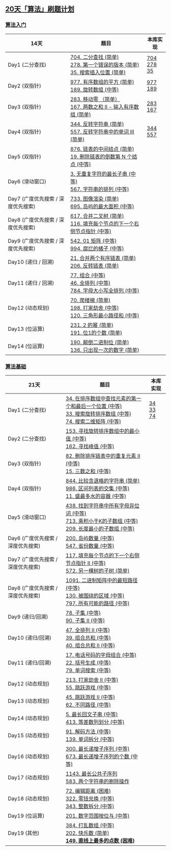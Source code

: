 ## [20天「算法」刷题计划](https://leetcode-cn.com/study-plan/algorithms/)

### [算法入门](https://leetcode-cn.com/study-plan/algorithms/?progress=55sqy0t)

| 14天                               | 题目                                                         | 本库实现                                                     |
| ---------------------------------- | ------------------------------------------------------------ | ------------------------------------------------------------ |
| Day1 (二分查找)                    | [704. 二分查找 (简单) ](https://leetcode-cn.com/problems/binary-search/)<br />[278. 第一个错误的版本 (简单)](https://leetcode-cn.com/problems/first-bad-version/)<br />[35. 搜索插入位置 (简单)](https://leetcode-cn.com/problems/search-insert-position/) | [704](https://git.io/JETC2)<br />[278](https://git.io/JETC6)<br />[35](https://git.io/JETC1) |
| Day2 (双指针)                      | [977. 有序数组的平方 (简单)](https://leetcode-cn.com/problems/squares-of-a-sorted-array/)<br />[189. 旋转数组 (中等)](https://leetcode-cn.com/problems/rotate-array/) | [977](https://git.io/JuVzd)<br />[189](https://git.io/JuVgv) |
| Day3 (双指针)                      | [283. 移动零 （简单）](https://leetcode-cn.com/problems/move-zeroes/) <br />[167. 两数之和 II - 输入有序数组 (简单)](https://leetcode-cn.com/problems/two-sum-ii-input-array-is-sorted/) | [283](https://git.io/JuPiM)<br />[167](https://git.io/JuPih) |
| Day4 (双指针)                      | [344. 反转字符串 (简单)](https://leetcode-cn.com/problems/reverse-string/) <br />[557. 反转字符串中的单词 III (简单)](https://leetcode-cn.com/problems/reverse-words-in-a-string-iii/) | [344](https://github.com/devshiye/Leetcode-Swift/blob/main/Leetcode-Swift/LeetCode%E5%AE%98%E6%96%B9%E5%AD%A6%E4%B9%A0%E8%AE%A1%E5%88%92/20%E5%A4%A9%E3%80%8C%E7%AE%97%E6%B3%95%E3%80%8D%E5%88%B7%E9%A2%98%E8%AE%A1%E5%88%92/%E7%AE%97%E6%B3%95%E5%85%A5%E9%97%A8/08_344-Day20Plan.swift)<br />[557](https://github.com/devshiye/Leetcode-Swift/blob/main/Leetcode-Swift/LeetCode%E5%AE%98%E6%96%B9%E5%AD%A6%E4%B9%A0%E8%AE%A1%E5%88%92/20%E5%A4%A9%E3%80%8C%E7%AE%97%E6%B3%95%E3%80%8D%E5%88%B7%E9%A2%98%E8%AE%A1%E5%88%92/%E7%AE%97%E6%B3%95%E5%85%A5%E9%97%A8/09_557_Day20Plan.swift) |
| Day5 (双指针)                      | [876. 链表的中间结点 (简单)](https://leetcode-cn.com/problems/middle-of-the-linked-list/) <br />[19. 删除链表的倒数第 N 个结点 (中等)](https://leetcode-cn.com/problems/remove-nth-node-from-end-of-list/) |                                                              |
| Day6 (滑动窗口)                    | [3. 无重复字符的最长子串 (中等)](https://leetcode-cn.com/problems/longest-substring-without-repeating-characters/) <br />[567. 字符串的排列 (中等)](https://leetcode-cn.com/problems/permutation-in-string/) |                                                              |
| Day7 (广度优先搜索 / 深度优先搜索) | [733. 图像渲染 (简单)](https://leetcode-cn.com/problems/flood-fill/) <br />[695. 岛屿的最大面积 (中等)](https://leetcode-cn.com/problems/max-area-of-island/) |                                                              |
| Day8 (广度优先搜索 / 深度优先搜索) | [617. 合并二叉树 (简单)](https://leetcode-cn.com/problems/merge-two-binary-trees/) <br />[116. 填充每个节点的下一个右侧节点指针 (中等)](https://leetcode-cn.com/problems/populating-next-right-pointers-in-each-node/) |                                                              |
| Day9 (广度优先搜索 / 深度优先搜索) | [542. 01 矩阵 (中等)](https://leetcode-cn.com/problems/01-matrix/) <br />[994. 腐烂的橘子 (中等)](https://leetcode-cn.com/problems/rotting-oranges/) |                                                              |
| Day10 (递归 / 回溯)                | [21. 合并两个有序链表 (简单)](https://leetcode-cn.com/problems/merge-two-sorted-lists/)<br />[206. 反转链表 (简单)](https://leetcode-cn.com/problems/reverse-linked-list/) |                                                              |
| Day11 (递归 / 回溯)                | [77. 组合 (中等)](https://leetcode-cn.com/problems/combinations/)<br />[46. 全排列 (中等)](https://leetcode-cn.com/problems/permutations/) <br />[784. 字母大小写全排列 (中等)](https://leetcode-cn.com/problems/letter-case-permutation/) |                                                              |
| Day12 (动态规划)                   | [70. 爬楼梯 (简单)](https://leetcode-cn.com/problems/climbing-stairs/) <br />[198. 打家劫舍 (中等)](https://leetcode-cn.com/problems/house-robber/) <br />[120. 三角形最小路径和 (中等)](https://leetcode-cn.com/problems/triangle/) |                                                              |
| Day13 (位运算)                     | [231. 2 的幂 (简单)](https://leetcode-cn.com/problems/power-of-two/) <br />[191. 位1的个数 (简单)](https://leetcode-cn.com/problems/number-of-1-bits/) |                                                              |
| Day14 (位运算)                     | [190. 颠倒二进制位 (简单)](https://leetcode-cn.com/problems/reverse-bits/) <br />[136. 只出现一次的数字 (简单)](https://leetcode-cn.com/problems/single-number/) |                                                              |

### [算法基础](https://leetcode-cn.com/study-plan/algorithms/?progress=99veaf7)

| 21天                               | 题目                                                         | 本库实现                                                     |
| ---------------------------------- | ------------------------------------------------------------ | ------------------------------------------------------------ |
| Day1 (二分查找)                    | [34. 在排序数组中查找元素的第一个和最后一个位置 (中等)](https://leetcode-cn.com/problems/find-first-and-last-position-of-element-in-sorted-array/) <br />[33. 搜索旋转排序数组 (中等)](https://leetcode-cn.com/problems/search-in-rotated-sorted-array/)<br />[74. 搜索二维矩阵 (中等)](https://leetcode-cn.com/problems/search-a-2d-matrix/) | [34](https://git.io/JETxO)<br />[33](https://git.io/JETxZ)<br />[74](https://git.io/JETx4) |
| Day2 (二分查找)                    | [153. 寻找旋转排序数组中的最小值 (中等)](https://leetcode-cn.com/problems/find-minimum-in-rotated-sorted-array/) <br />[162. 寻找峰值 (中等)](https://leetcode-cn.com/problems/find-peak-element/) |                                                              |
| Day3 (双指针)                      | [82. 删除排序链表中的重复元素 II (中等)](https://leetcode-cn.com/problems/remove-duplicates-from-sorted-list-ii/) <br />[15. 三数之和 (中等)](https://leetcode-cn.com/problems/3sum/) |                                                              |
| Day4 (双指针)                      | [844. 比较含退格的字符串 (简单)](https://leetcode-cn.com/problems/backspace-string-compare/)<br />[986. 区间列表的交集 (中等)](https://leetcode-cn.com/problems/interval-list-intersections/) <br />[11. 盛最多水的容器 (中等)](https://leetcode-cn.com/problems/container-with-most-water/) |                                                              |
| Day5 (滑动窗口)                    | [438. 找到字符串中所有字母异位词 (中等)](https://leetcode-cn.com/problems/find-all-anagrams-in-a-string/) <br />[713. 乘积小于K的子数组 (中等)](https://leetcode-cn.com/problems/subarray-product-less-than-k/) <br />[209. 长度最小的子数组 (中等)](https://leetcode-cn.com/problems/minimum-size-subarray-sum/) |                                                              |
| Day6 (广度优先搜索 / 深度优先搜索) | [200. 岛屿数量 (中等)](https://leetcode-cn.com/problems/number-of-islands/) <br />[547. 省份数量 (中等)](https://leetcode-cn.com/problems/number-of-provinces/) |                                                              |
| Day7 (广度优先搜索 / 深度优先搜索) | [117. 填充每个节点的下一个右侧节点指针 II (中等)](https://leetcode-cn.com/problems/populating-next-right-pointers-in-each-node-) <br />[572. 另一棵树的子树 (简单)](https://leetcode-cn.com/problems/subtree-of-another-tree/) |                                                              |
| Day8 (广度优先搜索 / 深度优先搜索) | [1091. 二进制矩阵中的最短路径 (中等)](https://leetcode-cn.com/problems/shortest-path-in-binary-matrix/) <br />[130. 被围绕的区域 (中等)](https://leetcode-cn.com/problems/surrounded-regions/) <br />[797. 所有可能的路径 (中等)](https://leetcode-cn.com/problems/all-paths-from-source-to-target/) |                                                              |
| Day9 (递归/回溯)                   | [78. 子集 (中等)](https://leetcode-cn.com/problems/subsets/) <br />[90. 子集 II (中等)](https://leetcode-cn.com/problems/subsets-ii/) |                                                              |
| Day10 (递归/回溯)                  | [47. 全排列 II (中等)](https://leetcode-cn.com/problems/permutations-ii/) <br />[39. 组合总和 (中等)](https://leetcode-cn.com/problems/combination-sum/) <br />[40. 组合总和 II (中等)](https://leetcode-cn.com/problems/combination-sum-ii/) |                                                              |
| Day11 (递归/回溯)                  | [17. 电话号码的字母组合 (中等)](https://leetcode-cn.com/problems/letter-combinations-of-a-phone-number/) <br />[22. 括号生成 (中等)](https://leetcode-cn.com/problems/generate-parentheses/) <br />[79. 单词搜索 (中等)](https://leetcode-cn.com/problems/word-search/) |                                                              |
| Day12 (动态规划)                   | [213. 打家劫舍 II (中等)](https://leetcode-cn.com/problems/house-robber-ii/) <br />[55. 跳跃游戏 (中等)](https://leetcode-cn.com/problems/jump-game/) |                                                              |
| Day13 (动态规划)                   | [45. 跳跃游戏 II (中等)](https://leetcode-cn.com/problems/jump-game-ii/)<br />[62. 不同路径 (中等)](https://leetcode-cn.com/problems/unique-paths/) |                                                              |
| Day14 (动态规划)                   | [5. 最长回文子串 (中等)](https://leetcode-cn.com/problems/longest-palindromic-substring/) <br />[413. 等差数列划分 (中等)](https://leetcode-cn.com/problems/arithmetic-slices/) |                                                              |
| Day15 (动态规划)                   | [91. 解码方法 (中等)](https://leetcode-cn.com/problems/decode-ways/) <br />[139. 单词拆分 (中等)](https://leetcode-cn.com/problems/word-break/) |                                                              |
| Day16 (动态规划)                   | [300. 最长递增子序列 (中等)](https://leetcode-cn.com/problems/longest-increasing-subsequence/) <br />[673. 最长递增子序列的个数 (中等)](https://leetcode-cn.com/problems/number-of-longest-increasing-subsequence/) |                                                              |
| Day17 (动态规划)                   | [1143. 最长公共子序列](https://leetcode-cn.com/problems/longest-common-subsequence/) <br />[583. 两个字符串的删除操作](https://leetcode-cn.com/problems/delete-operation-for-two-strings/) |                                                              |
| Day18 (动态规划)                   | [72. 编辑距离 (困难)](https://leetcode-cn.com/problems/edit-distance/) <br />[322. 零钱兑换 (中等)](https://leetcode-cn.com/problems/coin-change/) <br />[343. 整数拆分 (中等)](https://leetcode-cn.com/problems/integer-break/) |                                                              |
| Day19 (位运算)                     | [201. 数字范围按位与 (中等)](https://leetcode-cn.com/problems/bitwise-and-of-numbers-range/) |                                                              |
| Day19 (其他)                       | [384. 打乱数组 (中等)](https://leetcode-cn.com/problems/shuffle-an-array/) <br />[202. 快乐数 (简单)](https://leetcode-cn.com/problems/happy-number/) <br />[**149. 直线上最多的点数 (困难)**](https://leetcode-cn.com/problems/max-points-on-a-line/) |                                                              |

